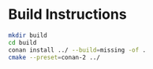 # Build Instructions

```bash
mkdir build
cd build
conan install ../ --build=missing -of .
cmake --preset=conan-2 ../

```